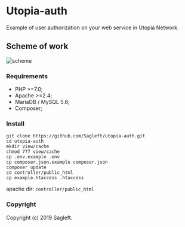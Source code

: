 # Utopia-auth
Example of user authorization on your web service in Utopia Network.

## Scheme of work
![scheme](https://sagleft.ru/projects/utopia/auth/uauth_en.png)

### Requirements
* PHP >=7.0;
* Apache >=2.4;
* MariaDB / MySQL 5.6;
* Composer;

### Install
```
git clone https://github.com/Sagleft/utopia-auth.git
cd utopia-auth
mkdir view/cache
chmod 777 view/cache
cp .env.example .env
cp composer.json.example composer.json
composer update
cd controller/public_html
cp example.htaccess .htaccess
```

apache dir: ```controller/public_html```

### Copyright

Copyright (c) 2019 Sagleft.
